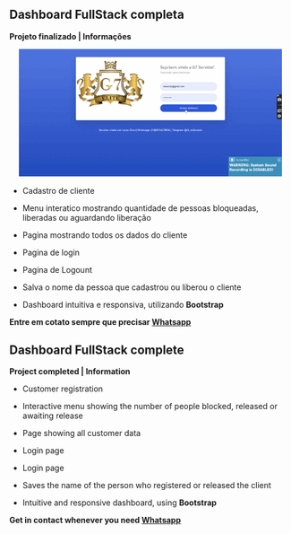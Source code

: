 ## Dashboard FullStack completa

**Projeto finalizado | Informações**

<p align="center">
  <img width="470" src="/sistem-gif.gif">
</p>


- Cadastro de cliente

- Menu interatico mostrando quantidade de pessoas bloqueadas, liberadas ou aguardando liberação

- Pagina mostrando todos os dados do cliente

- Pagina de login

- Pagina de Logount

- Salva o nome da pessoa que cadastrou ou liberou o cliente

- Dashboard intuitiva e responsiva, utilizando **Bootstrap**


**Entre em cotato sempre que precisar [Whatsapp](https://api.whatsapp.com/send?phone=5574981199190&text=Ol%C3%A1%20Lucas%2C%20tudo%20bem%3F%20Pode%20me%20ajudar%20%3F)**

## Dashboard FullStack complete

**Project completed | Information**

- Customer registration

- Interactive menu showing the number of people blocked, released or awaiting release

- Page showing all customer data

- Login page

- Login page

- Saves the name of the person who registered or released the client

- Intuitive and responsive dashboard, using **Bootstrap**

**Get in contact whenever you need [Whatsapp](https://api.whatsapp.com/send?phone=5574981199190&text=Ol%C3%A1%20Lucas%2C%20tudo%20bem%3F%20Pode%20me%20ajudar%20%3F)**
